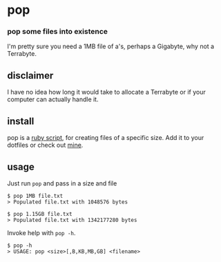 # pop
### pop some files into existence 

I'm pretty sure you need a 1MB file of a's, perhaps a Gigabyte, why not a Terrabyte.

## disclaimer

I have no idea how long it would take to allocate a Terrabyte or if your computer can actually handle it.

## install

pop is a [ruby script][bin], for creating files of a specific size.
Add it to your dotfiles or check out [mine][dotfiles].

## usage

Just run `pop` and pass in a size and file

    $ pop 1MB file.txt
    > Populated file.txt with 1048576 bytes
  
    $ pop 1.15GB file.txt
    > Populated file.txt with 1342177280 bytes

Invoke help with `pop -h`.

    $ pop -h
    > USAGE: pop <size>[,B,KB,MB,GB] <filename>

[dotfiles]: https://github.com/danbrooker/dotfiles
[bin]:      https://github.com/danbrooker/pop/blob/master/pop
